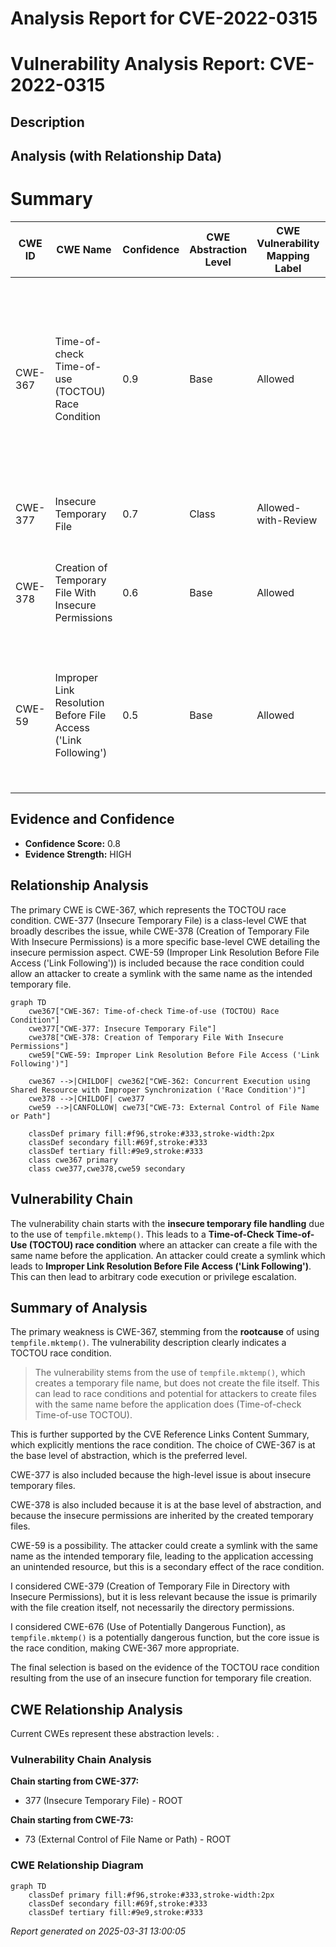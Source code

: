 # Analysis Report for CVE-2022-0315

# Vulnerability Analysis Report: CVE-2022-0315

## Description



## Analysis (with Relationship Data)

# Summary
| CWE ID | CWE Name | Confidence | CWE Abstraction Level | CWE Vulnerability Mapping Label | CWE-Vulnerability Mapping Notes |
|---|---|---|---|---|---|
| CWE-367 | Time-of-check Time-of-use (TOCTOU) Race Condition | 0.9 | Base | Allowed | Primary CWE: The vulnerability stems from the use of `tempfile.mktemp()`, which creates a temporary file name but does not create the file itself. This can lead to race conditions and potential for attackers to create files with the same name before the application does.|
| CWE-377 | Insecure Temporary File | 0.7 | Class | Allowed-with-Review | Secondary CWE: This class covers the general issue of insecure temporary files. |
| CWE-378 | Creation of Temporary File With Insecure Permissions | 0.6 | Base | Allowed | Secondary CWE: This describes creating temporary files without appropriate controls. |
| CWE-59 | Improper Link Resolution Before File Access ('Link Following') | 0.5 | Base | Allowed | Secondary CWE: An attacker could create a symlink with the same name as the intended temporary file, leading to the application accessing an unintended resource.|

## Evidence and Confidence

*   **Confidence Score:** 0.8
*   **Evidence Strength:** HIGH

## Relationship Analysis
The primary CWE is CWE-367, which represents the TOCTOU race condition. CWE-377 (Insecure Temporary File) is a class-level CWE that broadly describes the issue, while CWE-378 (Creation of Temporary File With Insecure Permissions) is a more specific base-level CWE detailing the insecure permission aspect. CWE-59 (Improper Link Resolution Before File Access ('Link Following')) is included because the race condition could allow an attacker to create a symlink with the same name as the intended temporary file.

```mermaid
graph TD
    cwe367["CWE-367: Time-of-check Time-of-use (TOCTOU) Race Condition"]
    cwe377["CWE-377: Insecure Temporary File"]
    cwe378["CWE-378: Creation of Temporary File With Insecure Permissions"]
    cwe59["CWE-59: Improper Link Resolution Before File Access ('Link Following')"]

    cwe367 -->|CHILDOF| cwe362["CWE-362: Concurrent Execution using Shared Resource with Improper Synchronization ('Race Condition')"]
    cwe378 -->|CHILDOF| cwe377
    cwe59 -->|CANFOLLOW| cwe73["CWE-73: External Control of File Name or Path"]

    classDef primary fill:#f96,stroke:#333,stroke-width:2px
    classDef secondary fill:#69f,stroke:#333
    classDef tertiary fill:#9e9,stroke:#333
    class cwe367 primary
    class cwe377,cwe378,cwe59 secondary
```

## Vulnerability Chain
The vulnerability chain starts with the **insecure temporary file handling** due to the use of `tempfile.mktemp()`. This leads to a **Time-of-Check Time-of-Use (TOCTOU) race condition** where an attacker can create a file with the same name before the application. An attacker could create a symlink which leads to **Improper Link Resolution Before File Access ('Link Following')**. This can then lead to arbitrary code execution or privilege escalation.

## Summary of Analysis
The primary weakness is CWE-367, stemming from the **rootcause** of using `tempfile.mktemp()`. The vulnerability description clearly indicates a TOCTOU race condition.
> The vulnerability stems from the use of `tempfile.mktemp()`, which creates a temporary file name, but does not create the file itself. This can lead to race conditions and potential for attackers to create files with the same name before the application does (Time-of-check Time-of-use TOCTOU).

This is further supported by the CVE Reference Links Content Summary, which explicitly mentions the race condition. The choice of CWE-367 is at the base level of abstraction, which is the preferred level.

CWE-377 is also included because the high-level issue is about insecure temporary files.

CWE-378 is also included because it is at the base level of abstraction, and because the insecure permissions are inherited by the created temporary files.

CWE-59 is a possibility. The attacker could create a symlink with the same name as the intended temporary file, leading to the application accessing an unintended resource, but this is a secondary effect of the race condition.

I considered CWE-379 (Creation of Temporary File in Directory with Insecure Permissions), but it is less relevant because the issue is primarily with the file creation itself, not necessarily the directory permissions.

I considered CWE-676 (Use of Potentially Dangerous Function), as `tempfile.mktemp()` is a potentially dangerous function, but the core issue is the race condition, making CWE-367 more appropriate.

The final selection is based on the evidence of the TOCTOU race condition resulting from the use of an insecure function for temporary file creation.


## CWE Relationship Analysis

Current CWEs represent these abstraction levels: .


### Vulnerability Chain Analysis

**Chain starting from CWE-377:**
- 377 (Insecure Temporary File) - ROOT


**Chain starting from CWE-73:**
- 73 (External Control of File Name or Path) - ROOT



### CWE Relationship Diagram

```mermaid
graph TD
    classDef primary fill:#f96,stroke:#333,stroke-width:2px
    classDef secondary fill:#69f,stroke:#333
    classDef tertiary fill:#9e9,stroke:#333
```



*Report generated on 2025-03-31 13:00:05*
